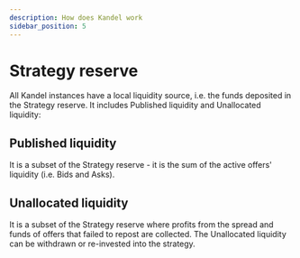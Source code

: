 ```yaml
---
description: How does Kandel work
sidebar_position: 5
---
```



# Strategy reserve

All Kandel instances have a local liquidity source, i.e. the funds deposited in the Strategy reserve. It includes Published liquidity and Unallocated liquidity:

## Published liquidity

It is a subset of the Strategy reserve - it is the sum of the active offers' liquidity (i.e. Bids and Asks).

## Unallocated liquidity

It is a subset of the Strategy reserve where profits from the spread and funds of offers that failed to repost are collected. The Unallocated liquidity can be withdrawn or re-invested into the strategy.
